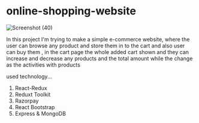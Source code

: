 # online-shopping-website
![Screenshot (40)](https://user-images.githubusercontent.com/87976069/200131910-f7047d55-96dc-4bed-9c34-befbe8804ca3.png)

In this project I'm trying to make a simple e-commerce website, where the user can browse any product and store them in to the cart and also user can buy them , in the cart
page the whole added cart shown and they can increase and decrease any products and the total amount while the change as the activities with products

used technology...
1. React-Redux
2. Reduxt Toolkit
3. Razorpay
4. React Bootstrap
5. Express & MongoDB
